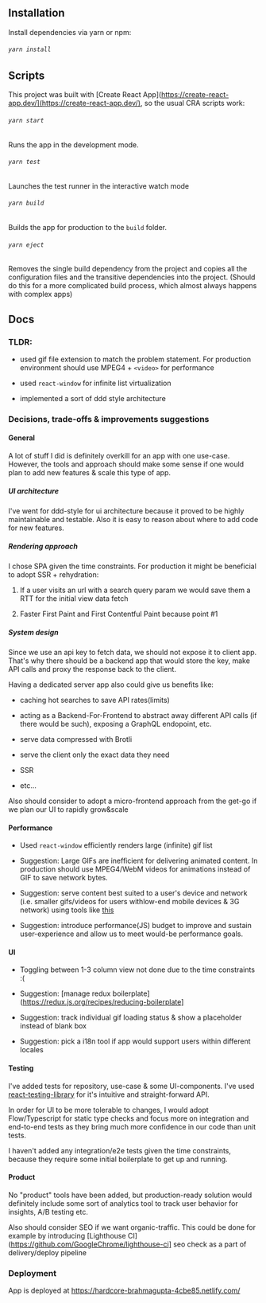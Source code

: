 ## Installation

Install dependencies via yarn or npm:

###### `yarn install`

## Scripts

This project was built with [Create React App](https://create-react-app.dev/](https://create-react-app.dev/), so the usual CRA scripts work:

###### `yarn start`

Runs the app in the development mode.

###### `yarn test`

Launches the test runner in the interactive watch mode

###### `yarn build`

Builds the app for production to the `build` folder.

###### `yarn eject`

Removes the single build dependency from the project and copies all the configuration files and the transitive dependencies into the project. (Should do this for a more complicated build process, which almost always happens with complex apps)

## Docs

### TLDR:

- used gif file extension to match the problem statement. For production environment should use MPEG4 + `<video>` for performance

- used `react-window` for infinite list virtualization

- implemented a sort of ddd style architecture

### Decisions, trade-offs & improvements suggestions

#### General

A lot of stuff I did is definitely overkill for an app with one use-case. However, the tools and approach should make some sense if one would plan to add new features & scale this type of app.

##### UI architecture

I've went for ddd-style for ui architecture because it proved to be highly maintainable and testable. Also it is easy to reason about where to add code for new features.

##### Rendering approach

I chose SPA given the time constraints. For production it might be beneficial to adopt SSR + rehydration:

1. If a user visits an url with a search query param we would save them a RTT for the initial view data fetch

2. Faster First Paint and First Contentful Paint because point #1

##### System design

Since we use an api key to fetch data, we should not expose it to client app. That's why there should be a backend app that would store the key, make API calls and proxy the response back to the client.

Having a dedicated server app also could give us benefits like:

- caching hot searches to save API rates(limits)

- acting as a Backend-For-Frontend to abstract away different API calls (if there would be such), exposing a GraphQL endopoint, etc.

- serve data compressed with Brotli

- serve the client only the exact data they need

- SSR

- etc...

Also should consider to adopt a micro-frontend approach from the get-go if we plan our UI to rapidly grow&scale

#### Performance

- Used `react-window` efficiently renders large (infinite) gif list

- Suggestion: Large GIFs are inefficient for delivering animated content. In production should use MPEG4/WebM videos for animations instead of GIF to save network bytes.

- Suggestion: serve content best suited to a user's device and network (i.e. smaller gifs/videos for users withlow-end mobile devices & 3G network) using tools like [this](https://github.com/GoogleChromeLabs/react-adaptive-hooks)
- Suggestion: introduce performance(JS) budget to improve and sustain user-experience and allow us to meet would-be performance goals.

#### UI

- Toggling between 1-3 column view not done due to the time constraints :(

- Suggestion: [manage redux boilerplate](https://redux.js.org/recipes/reducing-boilerplate]

- Suggestion: track individual gif loading status & show a placeholder instead of blank box

- Suggestion: pick a i18n tool if app would support users within different locales

#### Testing

I've added tests for repository, use-case & some UI-components. I've used [react-testing-library](https://github.com/testing-library/react-testing-library) for it's intuitive and straight-forward API.

In order for UI to be more tolerable to changes, I would adopt Flow/Typescript for static type checks and focus more on integration and end-to-end tests as they bring much more confidence in our code than unit tests.

I haven't added any integration/e2e tests given the time constraints, because they require some initial boilerplate to get up and running.

#### Product

No "product" tools have been added, but production-ready solution would definitely include some sort of analytics tool to track user behavior for insights, A/B testing etc.

Also should consider SEO if we want organic-traffic. This could be done for example by introducing [Lighthouse CI](https://github.com/GoogleChrome/lighthouse-ci] seo check as a part of delivery/deploy pipeline

### Deployment

App is deployed at https://hardcore-brahmagupta-4cbe85.netlify.com/
